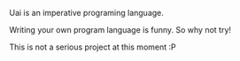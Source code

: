 Uai is an imperative programing language.

Writing your own program language is funny. So why not try!

This is not a serious project at this moment :P
